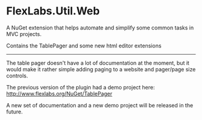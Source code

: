FlexLabs.Util.Web
==========

A NuGet extension that helps automate and simplify some common tasks in MVC projects.

Contains the TablePager and some new html editor extensions

---

The table pager doesn't have a lot of documentation at the moment, but it would make it rather simple adding paging to a website and pager/page size controls.

The previous version of the plugin had a demo project here: http://www.flexlabs.org/NuGet/TablePager

A new set of documentation and a new demo project will be released in the future.
